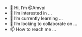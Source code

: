 - 👋 Hi, I’m @Amvpi
- 👀 I’m interested in ...
- 🌱 I’m currently learning ...
- 💞️ I’m looking to collaborate on ...
- 📫 How to reach me ...

<!---
Amvpi/Amvpi is a ✨ special ✨ repository because its `README.md` (this file) appears on your GitHub profile.
You can click the Preview link to take a look at your changes.
--->
